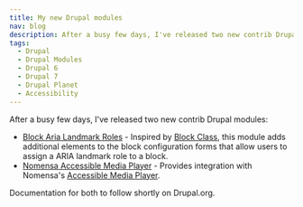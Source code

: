 ```yaml
---
title: My new Drupal modules
nav: blog
description: After a busy few days, I've released two new contrib Drupal modules.
tags:
  - Drupal
  - Drupal Modules
  - Drupal 6
  - Drupal 7
  - Drupal Planet
  - Accessibility
---
```

After a busy few days, I've released two new contrib Drupal modules:

* [Block Aria Landmark Roles](http://drupal.org/project/block_aria_landmark_roles) - Inspired by [Block Class](http://drupal.org/project/block_class), this module adds additional elements to the block configuration forms that allow users to assign a ARIA landmark role to a block.
* [Nomensa Accessible Media Player](http://drupal.org/project/nomensa_amp) - Provides integration with Nomensa's [Accessible Media Player](https://github.com/nomensa/Accessible-Media-Player).

Documentation for both to follow shortly on Drupal.org.